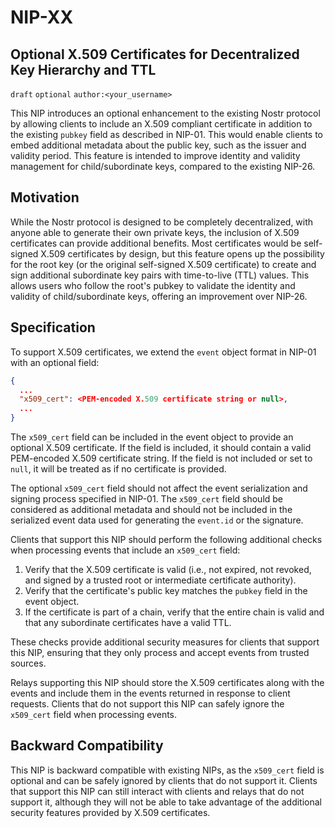 NIP-XX
======

Optional X.509 Certificates for Decentralized Key Hierarchy and TTL
-------------------------------------------------------------------

`draft` `optional` `author:<your_username>`

This NIP introduces an optional enhancement to the existing Nostr protocol by allowing clients to include an X.509 compliant certificate in addition to the existing `pubkey` field as described in NIP-01. This would enable clients to embed additional metadata about the public key, such as the issuer and validity period. This feature is intended to improve identity and validity management for child/subordinate keys, compared to the existing NIP-26.

## Motivation

While the Nostr protocol is designed to be completely decentralized, with anyone able to generate their own private keys, the inclusion of X.509 certificates can provide additional benefits. Most certificates would be self-signed X.509 certificates by design, but this feature opens up the possibility for the root key (or the original self-signed X.509 certificate) to create and sign additional subordinate key pairs with time-to-live (TTL) values. This allows users who follow the root's pubkey to validate the identity and validity of child/subordinate keys, offering an improvement over NIP-26.

## Specification

To support X.509 certificates, we extend the `event` object format in NIP-01 with an optional field:

```json
{
  ...
  "x509_cert": <PEM-encoded X.509 certificate string or null>,
  ...
}
```

The `x509_cert` field can be included in the event object to provide an optional X.509 certificate. If the field is included, it should contain a valid PEM-encoded X.509 certificate string. If the field is not included or set to `null`, it will be treated as if no certificate is provided.

The optional `x509_cert` field should not affect the event serialization and signing process specified in NIP-01. The `x509_cert` field should be considered as additional metadata and should not be included in the serialized event data used for generating the `event.id` or the signature.

Clients that support this NIP should perform the following additional checks when processing events that include an `x509_cert` field:

1. Verify that the X.509 certificate is valid (i.e., not expired, not revoked, and signed by a trusted root or intermediate certificate authority).
2. Verify that the certificate's public key matches the `pubkey` field in the event object.
3. If the certificate is part of a chain, verify that the entire chain is valid and that any subordinate certificates have a valid TTL.

These checks provide additional security measures for clients that support this NIP, ensuring that they only process and accept events from trusted sources.

Relays supporting this NIP should store the X.509 certificates along with the events and include them in the events returned in response to client requests. Clients that do not support this NIP can safely ignore the `x509_cert` field when processing events.

## Backward Compatibility

This NIP is backward compatible with existing NIPs, as the `x509_cert` field is optional and can be safely ignored by clients that do not support it. Clients that support this NIP can still interact with clients and relays that do not support it, although they will not be able to take advantage of the additional security features provided by X.509 certificates.